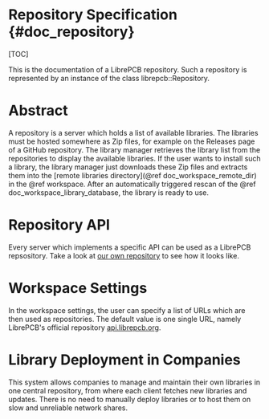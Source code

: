 Repository Specification {#doc_repository}
==========================================

[TOC]

This is the documentation of a LibrePCB repository. Such a repository is represented by an instance
of the class librepcb::Repository.


# Abstract

A repository is a server which holds a list of available libraries. The libraries must be hosted
somewhere as Zip files, for example on the Releases page of a GitHub repository. The library manager
retrieves the library list from the repositories to display the available libraries. If the user
wants to install such a library, the library manager just downloads these Zip files and extracts
them into the [remote libraries directory](@ref doc_workspace_remote_dir) in the @ref workspace.
After an automatically triggered rescan of the @ref doc_workspace_library_database, the library is
ready to use.


# Repository API

Every server which implements a specific API can be used as a LibrePCB repsository. Take a look at
[our own repository](https://github.com/LibrePCB/librepcb-api-static) to see how it looks like.


# Workspace Settings

In the workspace settings, the user can specify a list of URLs which are then used as repositories.
The default value is one single URL, namely LibrePCB's official repository [api.librepcb.org].


# Library Deployment in Companies

This system allows companies to manage and maintain their own libraries in one central repository,
from where each client fetches new libraries and updates. There is no need to manually deploy
libraries or to host them on slow and unreliable network shares.


[api.librepcb.org]: http://api.librepcb.org "Official LibrePCB Repository"
